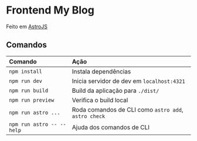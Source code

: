 # Frontend My Blog

Feito em [AstroJS](https://astro.build/)

## Comandos

| Comando                   | Ação                                                 |
| :------------------------ | :--------------------------------------------------- |
| `npm install`             | Instala dependências                                 |
| `npm run dev`             | Inicia servidor de dev em `localhost:4321`           |
| `npm run build`           | Build da aplicação para `./dist/`                    |
| `npm run preview`         | Verifica o build local                               |
| `npm run astro ...`       | Roda comandos de CLI como `astro add`, `astro check` |
| `npm run astro -- --help` | Ajuda dos comandos de CLI                            |
